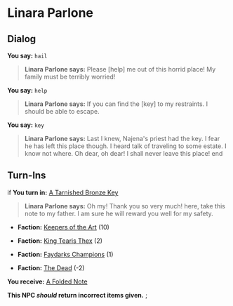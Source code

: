 # Linara Parlone


## Dialog

**You say:** `hail`



>**Linara Parlone says:** Please [help] me out of this horrid place! My family must be terribly worried!

**You say:** `help`



>**Linara Parlone says:** If you can find the [key] to my restraints. I should be able to escape.

**You say:** `key`



>**Linara Parlone says:** Last I knew, Najena's priest had the key. I fear he has left this place though. I heard talk of traveling to some estate. I know not where. Oh dear, oh dear! I shall never leave this place!
end

## Turn-Ins





if **You turn in:** [A Tarnished Bronze Key](/item/12269)


>**Linara Parlone says:** Oh my! Thank you so very much! here, take this note to my father. I am sure he will reward you well for my safety.


* __Faction:__ [Keepers of the Art](/faction/275) (10)


* __Faction:__ [King Tearis Thex](/faction/279) (2)


* __Faction:__ [Faydarks Champions](/faction/246) (1)


* __Faction:__ [The Dead](/faction/239) (-2)


 **You receive:**  [A Folded Note](/item/5573) 

**This NPC *should* return incorrect items given.**
;